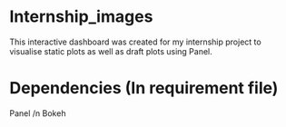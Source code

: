 # Internship_images
This interactive dashboard was created for my internship project to visualise static plots as well as draft plots using Panel.

# Dependencies (In requirement file)
Panel /n Bokeh
